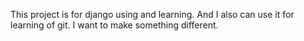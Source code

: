This project is for django using and learning.
And I also can use it for learning of git.
I want to make something different.